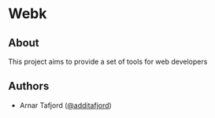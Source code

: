 # Webk

## About

This project aims to provide a set of tools for web developers

## Authors

- Arnar Tafjord ([@additafjord](https://twitter.com/addifjord))
